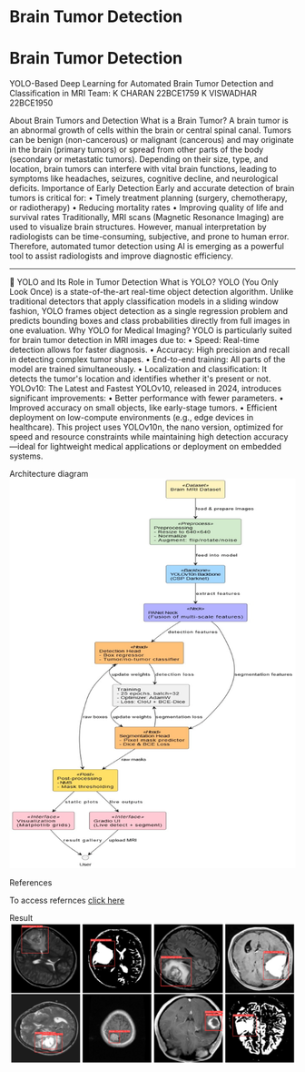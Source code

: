 # Brain Tumor Detection
 
# Brain Tumor Detection
 
YOLO-Based Deep Learning for Automated Brain Tumor Detection and Classification in MRI
Team: K CHARAN 22BCE1759
            K VISWADHAR 22BCE1950

About Brain Tumors and Detection
What is a Brain Tumor?
A brain tumor is an abnormal growth of cells within the brain or central spinal canal. Tumors can be benign (non-cancerous) or malignant (cancerous) and may originate in the brain (primary tumors) or spread from other parts of the body (secondary or metastatic tumors). Depending on their size, type, and location, brain tumors can interfere with vital brain functions, leading to symptoms like headaches, seizures, cognitive decline, and neurological deficits.
Importance of Early Detection
Early and accurate detection of brain tumors is critical for:
•	Timely treatment planning (surgery, chemotherapy, or radiotherapy)
•	Reducing mortality rates
•	Improving quality of life and survival rates
Traditionally, MRI scans (Magnetic Resonance Imaging) are used to visualize brain structures. However, manual interpretation by radiologists can be time-consuming, subjective, and prone to human error. Therefore, automated tumor detection using AI is emerging as a powerful tool to assist radiologists and improve diagnostic efficiency.
________________________________________
🤖 YOLO and Its Role in Tumor Detection
What is YOLO?
YOLO (You Only Look Once) is a state-of-the-art real-time object detection algorithm. Unlike traditional detectors that apply classification models in a sliding window fashion, YOLO frames object detection as a single regression problem and predicts bounding boxes and class probabilities directly from full images in one evaluation.
Why YOLO for Medical Imaging?
YOLO is particularly suited for brain tumor detection in MRI images due to:
•	Speed: Real-time detection allows for faster diagnosis.
•	Accuracy: High precision and recall in detecting complex tumor shapes.
•	End-to-end training: All parts of the model are trained simultaneously.
•	Localization and classification: It detects the tumor's location and identifies whether it's present or not.
YOLOv10: The Latest and Fastest
YOLOv10, released in 2024, introduces significant improvements:
•	Better performance with fewer parameters.
•	Improved accuracy on small objects, like early-stage tumors.
•	Efficient deployment on low-compute environments (e.g., edge devices in healthcare).
This project uses YOLOv10n, the nano version, optimized for speed and resource constraints while maintaining high detection accuracy—ideal for lightweight medical applications or deployment on embedded systems.

Architecture diagram
![alt text][architecture diagram]

[architecture diagram]: image.png


References

To access refernces [click here](https://drive.google.com/drive/folders/1D-YzYBjRMhMxMKBBkwV_EVmvGPjIrfrE?usp=drive_link)

Result
![alt text][result image]

[result image]: image-1.png


